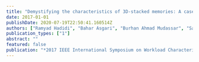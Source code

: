 ```yaml
---
title: "Demystifying the characteristics of 3D-stacked memories: A case study for Hybrid Memory Cube"
date: 2017-01-01
publishDate: 2020-07-19T22:50:41.160514Z
authors: ["Ramyad Hadidi", "Bahar Asgari", "Burhan Ahmad Mudassar", "Saibal Mukhopadhyay", "Sudhakar Yalamanchili", "Hyesoon Kim"]
publication_types: ["1"]
abstract: ""
featured: false
publication: "*2017 IEEE International Symposium on Workload Characterization (IISWC)*"
---
```


